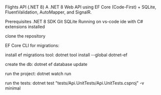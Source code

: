 Flights API (.NET 8)
A .NET 8 Web API using EF Core (Code-First) + SQLite, FluentValidation, AutoMapper, and SignalR. 

Prerequisites
.NET 8 SDK
Git
SQLite
Running on vs-code ide with C# extensions installed

clone the repository

EF Core CLI for migrations:

install ef migrations tool:
dotnet tool install --global dotnet-ef

create the db:
dotnet ef database update

run the project:
dotnet watch run

run the tests:
dotnet test "tests/Api.UnitTests/Api.UnitTests.csproj" -v minimal
